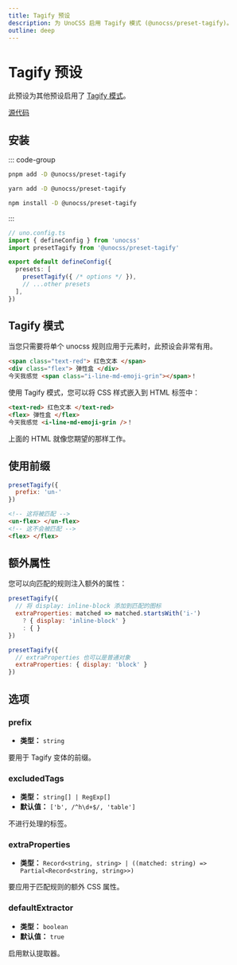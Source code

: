 ```yaml
---
title: Tagify 预设
description: 为 UnoCSS 启用 Tagify 模式 (@unocss/preset-tagify)。
outline: deep
---
```


# Tagify 预设

此预设为其他预设启用了 [Tagify 模式](#tagify-模式)。

[源代码](https://github.com/unocss/unocss/tree/main/packages/preset-tagify)

## 安装

::: code-group
  ```bash [pnpm]
  pnpm add -D @unocss/preset-tagify
  ```
  ```bash [yarn]
  yarn add -D @unocss/preset-tagify
  ```
  ```bash [npm]
  npm install -D @unocss/preset-tagify
  ```
:::

```ts
// uno.config.ts
import { defineConfig } from 'unocss'
import presetTagify from '@unocss/preset-tagify'

export default defineConfig({
  presets: [
    presetTagify({ /* options */ }),
    // ...other presets
  ],
})
```

## Tagify 模式

当您只需要将单个 unocss 规则应用于元素时，此预设会非常有用。

```html
<span class="text-red"> 红色文本 </span>
<div class="flex"> 弹性盒 </div>
今天我感觉 <span class="i-line-md-emoji-grin"></span>！
```

使用 Tagify 模式，您可以将 CSS 样式嵌入到 HTML 标签中：

```html
<text-red> 红色文本 </text-red>
<flex> 弹性盒 </flex>
今天我感觉 <i-line-md-emoji-grin />！
```

上面的 HTML 就像您期望的那样工作。

## 使用前缀

```js
presetTagify({
  prefix: 'un-'
})
```

```html
<!-- 这将被匹配 -->
<un-flex> </un-flex>
<!-- 这不会被匹配 -->
<flex> </flex>
```

## 额外属性

您可以向匹配的规则注入额外的属性：

```js
presetTagify({
  // 将 display: inline-block 添加到匹配的图标
  extraProperties: matched => matched.startsWith('i-')
    ? { display: 'inline-block' }
    : { }
})
```

```js
presetTagify({
  // extraProperties 也可以是普通对象
  extraProperties: { display: 'block' }
})
```

## 选项

### prefix
- **类型：** `string`

要用于 Tagify 变体的前缀。

### excludedTags
- **类型：** `string[] | RegExp[]`
- **默认值：** `['b', /^h\d+$/, 'table']`

不进行处理的标签。

### extraProperties
- **类型：** `Record<string, string> | ((matched: string) => Partial<Record<string, string>>)`

要应用于匹配规则的额外 CSS 属性。

### defaultExtractor
- **类型：** `boolean`
- **默认值：** `true`

启用默认提取器。

